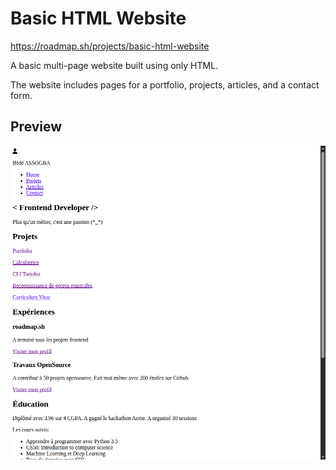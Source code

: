 # Basic HTML Website

https://roadmap.sh/projects/basic-html-website

A basic multi-page website built using only HTML.

The website includes pages for a portfolio, projects, articles, and a contact form.

## Preview

![Project Preview](./image.png)